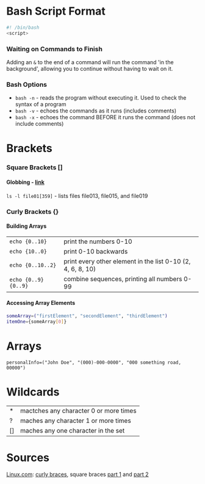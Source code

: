 # Bash Script Format
```bash
#! /bin/bash
<script>       
```

### Waiting on Commands to Finish
Adding an `&` to the end of a command will run the command 'in the background',
allowing you to continue without having to wait on it.

### Bash Options
- `bash -n` - reads the program without executing it. Used to check the syntax of a program
- `bash -v` - echoes the commands as it runs (includes comments)
- `bash -x` - echoes the command BEFORE it runs the command (does not include comments)

# Brackets
### Square Brackets []
#### Globbing - [link](https://tldp.org/LDP/abs/html/globbingref.html)
`ls -l file01[359]` - lists files file013, file015, and file019

### Curly Brackets {}
#### Building Arrays
|  |  |
| -- | -- |
| `echo {0..10}` | print the numbers 0-10 |
| `echo {10..0}` | print 0-10 backwards |
| `echo {0..10..2}` | print every other element in the list 0-10 (2, 4, 6, 8, 10) |
| `echo {0..9}{0..9}` | combine sequences, printing all numbers 0-99 |

#### Accessing Array Elements
```bash
someArray=("firstElement", "secondElement", "thirdElement")
itemOne={someArray[0]}
```

# Arrays
`personalInfo=("John Doe", "(000)-000-0000", "000 something road, 00000")`


# Wildcards
|  |  |
| -- | -- |
| * | mactches any character 0 or more times |
| ? | maches any character 1 or more times |
| \[\] | maches any one character in the set |

# Sources
[Linux.com](https://www.linux.com/): [curly braces](https://www.linux.com/topic/desktop/all-about-curly-braces-bash/), square braces [part 1](https://www.linux.com/training-tutorials/using-square-brackets-bash-part-1/) and [part 2](https://www.linux.com/training-tutorials/using-square-brackets-bash-part-2/) <br />
